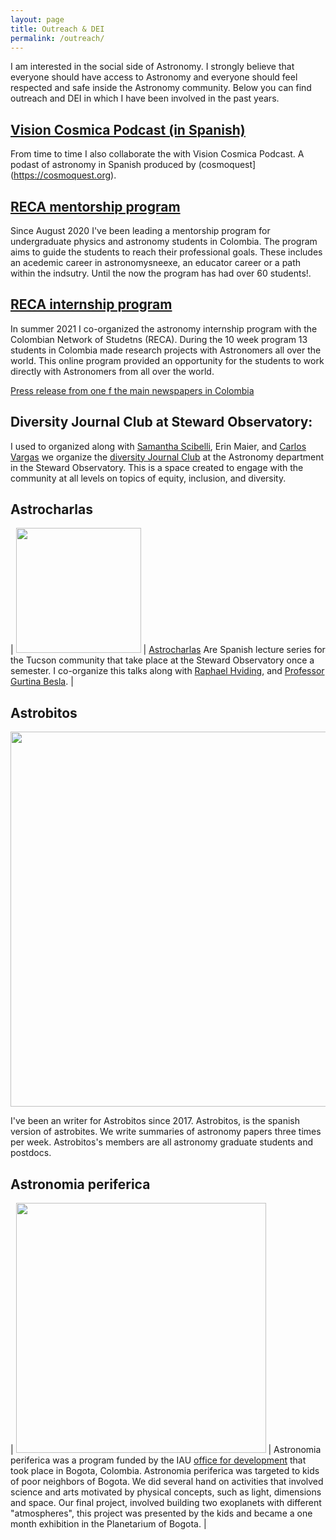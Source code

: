 ```yaml
---
layout: page
title: Outreach & DEI
permalink: /outreach/
---
```


I am interested in the social side of Astronomy. I strongly believe that everyone
should have access to Astronomy and everyone should feel respected and safe inside the
Astronomy community. Below you can find outreach and DEI
in which I have been involved in the past years. 

## [Vision Cosmica Podcast (in Spanish)](https://cosmoquest.org/x/visioncosmica/)

From time to time I also collaborate the with Vision Cosmica Podcast. A podast of astronomy in Spanish produced by (cosmoquest](https://cosmoquest.org). 

## [RECA mentorship program](https://recastronomia.github.io/mentores/)

Since August 2020 I've been leading a mentorship program for undergraduate physics and astronomy students in Colombia. The program aims to guide the students to reach their professional goals. These includes an acedemic career in astronomysneexe, an educator career or a path within the indsutry. Until the now the program has had over 60 students!. 

## [RECA internship program](https://recastronomia.github.io/internship/) 

In summer 2021 I co-organized the astronomy internship program with the Colombian Network of Studetns (RECA). During the 10 week program 13 students in Colombia made research projects with Astronomers all over the world. This online program provided an opportunity for the students to work directly with Astronomers from all over the world. 

[Press release from one f the main newspapers in Colombia](https://www.elespectador.com/ciencia/debut-en-la-gran-cancha-del-universo/)

## Diversity Journal Club at Steward Observatory:

I used to organized along with [Samantha Scibelli](https://samscibelli.github.io/), Erin Maier, and
[Carlos Vargas](https://www.as.arizona.edu/people/postdoctoral/carlos-j-vargas) we organize
the [diversity Journal Club](https://www.as.arizona.edu/diversity_coffee)
at the Astronomy department in the Steward Observatory. This is a space created
to engage with the community at all levels on topics of equity, inclusion, and
diversity. 

## Astrocharlas


| <img src="https://astrocharlas.github.io/images/gallery/Gallery3.jpeg" width="200"> | [Astrocharlas](https://astrocharlas.github.io/schedule.html) Are Spanish lecture series for
the Tucson community that take place at the Steward Observatory once a semester. 
I co-organize this talks along with [Raphael Hviding](https://www.as.arizona.edu/~rehviding/), and 
[Professor Gurtina Besla](https://lavinia.as.arizona.edu/~gbesla/Welcome.html). |
 
## Astrobitos


<img src="../astrobitos.png" width="600">

I've been an writer for Astrobitos since 2017. 
Astrobitos, is the spanish version of astrobites. We write summaries of
astronomy papers three times per week. Astrobitos's members are all
astronomy graduate students and postdocs. 

## Astronomia periferica


| <img src="../astronomiaperiferica.jpg" width="400"> |  Astronomia periferica was a program funded by the IAU [office for
development](http://www.astro4dev.org/) that took place in Bogota, Colombia. Astronomia periferica was targeted to 
kids of poor neighbors of Bogota. We did several hand on activities that involved science and arts motivated by physical concepts, such as light, 
dimensions and space. Our final project, involved building two exoplanets  with different "atmospheres", this project was presented by the kids and became
a one month exhibition in the Planetarium of Bogota. |

